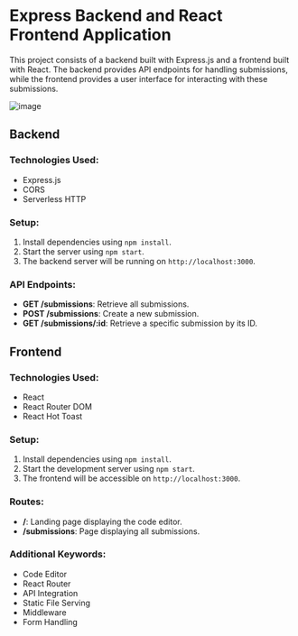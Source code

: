 # Express Backend and React Frontend Application

This project consists of a backend built with Express.js and a frontend built with React. The backend provides API endpoints for handling submissions, while the frontend provides a user interface for interacting with these submissions.

![image](https://github.com/SurajSanap/CodePlay/assets/101057653/665dac95-1db0-4d0e-8a6b-fa91c82438da)

## Backend

### Technologies Used:
- Express.js
- CORS
- Serverless HTTP

### Setup:
1. Install dependencies using `npm install`.
2. Start the server using `npm start`.
3. The backend server will be running on `http://localhost:3000`.

### API Endpoints:
- **GET /submissions**: Retrieve all submissions.
- **POST /submissions**: Create a new submission.
- **GET /submissions/:id**: Retrieve a specific submission by its ID.

## Frontend

### Technologies Used:
- React
- React Router DOM
- React Hot Toast

### Setup:
1. Install dependencies using `npm install`.
2. Start the development server using `npm start`.
3. The frontend will be accessible on `http://localhost:3000`.

### Routes:
- **/**: Landing page displaying the code editor.
- **/submissions**: Page displaying all submissions.

### Additional Keywords:
- Code Editor
- React Router
- API Integration
- Static File Serving
- Middleware
- Form Handling
